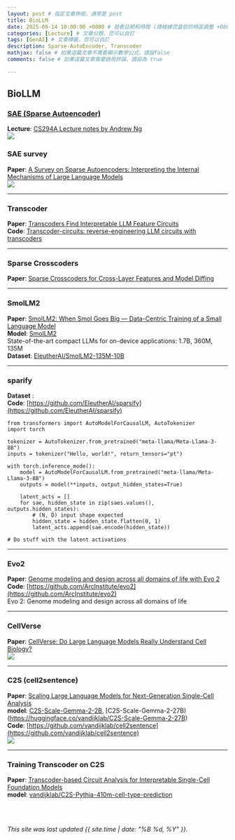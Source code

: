 ```yaml
---
layout: post # 指定文章佈局，通常是 post
title: BioLLM
date: 2025-09-14 10:00:00 +0800 # 發表日期和時間 (請根據您當前的時區調整 +0800 代表 UTC+8)
categories: [Lecture] # 文章分類，您可以自訂
tags: [GenAI] # 文章標籤，您可以自訂
description: Sparse-AutoEncoder, Transcoder
mathjax: false # 如果這篇文章不需要顯示數學公式，請設false
comments: false # 如果這篇文章需要啟用評論，請設為 true

---
```

## BioLLM

### [SAE (Sparse Autoencoder)](https://medium.com/@falconives/day-33-sparse-autoencoder-sae-a9b29a1628f4)
**Lecture**: [CS294A Lecture notes by Andrew Ng](https://web.stanford.edu/class/cs294a/sparseAutoencoder.pdf)<br>
![](https://www.researchgate.net/publication/338158142/figure/fig1/AS:839836831346688@1577244112086/Basic-architecture-of-sparse-auto-encoder.ppm)

### SAE survey
**Paper**: [A Survey on Sparse Autoencoders: Interpreting the Internal Mechanisms of Large Language Models](https://arxiv.org/html/2503.05613v3)<br>
![](https://arxiv.org/html/2503.05613v3/x1.png)

---
### Transcoder
**Paper**: [Transcoders Find Interpretable LLM Feature Circuits](https://arxiv.org/html/2406.11944v2)<br>
**Code**: [Transcoder-circuits: reverse-engineering LLM circuits with transcoders](https://github.com/jacobdunefsky/transcoder_circuits/)<br>

---
### Sparse Crosscoders
**Paper**: [Sparse Crosscoders for Cross-Layer Features and Model Diffing](https://transformer-circuits.pub/2024/crosscoders/index.html)<br>

---
### SmolLM2
**Paper**: [SmolLM2: When Smol Goes Big — Data-Centric Training of a Small Language Model](https://arxiv.org/html/2502.02737v1)<br>
**Model**: [SmolLM2](https://huggingface.co/collections/HuggingFaceTB/smollm2-6723884218bcda64b34d7db9)<br>
State-of-the-art compact LLMs for on-device applications: 1.7B, 360M, 135M<br>
**Dataset**: [EleutherAI/SmolLM2-135M-10B](https://huggingface.co/datasets/EleutherAI/SmolLM2-135M-10B)<br>

---
### sparify
**Dataset** : []()<br>
**Code**: [https://github.com/EleutherAI/sparsify](https://github.com/EleutherAI/sparsify)<br>

```
from transformers import AutoModelForCausalLM, AutoTokenizer
import torch

tokenizer = AutoTokenizer.from_pretrained("meta-llama/Meta-Llama-3-8B")
inputs = tokenizer("Hello, world!", return_tensors="pt")

with torch.inference_mode():
    model = AutoModelForCausalLM.from_pretrained("meta-llama/Meta-Llama-3-8B")
    outputs = model(**inputs, output_hidden_states=True)

    latent_acts = []
    for sae, hidden_state in zip(saes.values(), outputs.hidden_states):
        # (N, D) input shape expected
        hidden_state = hidden_state.flatten(0, 1)
        latent_acts.append(sae.encode(hidden_state))

# Do stuff with the latent activations
```

---
### Evo2
**Paper**: [Genome modeling and design across all domains of life with Evo 2](https://www.biorxiv.org/content/10.1101/2025.02.18.638918v1)<br>
**Code**: [https://github.com/ArcInstitute/evo2](https://github.com/ArcInstitute/evo2)<br>
Evo 2: Genome modeling and design across all domains of life

---
### CellVerse
**Paper**: [CellVerse: Do Large Language Models Really Understand Cell Biology?](https://arxiv.org/abs/2505.07865)<br>
![](https://arxiv.org/html/2505.07865v1/x2.png)

---
### C2S (cell2sentence)
**Paper**: [Scaling Large Language Models for Next-Generation Single-Cell Analysis](https://www.biorxiv.org/content/10.1101/2025.04.14.648850v2)<br>
**model**: [C2S-Scale-Gemma-2-2B](https://huggingface.co/vandijklab/C2S-Scale-Gemma-2-2B), [C2S-Scale-Gemma-2-27B)(https://huggingface.co/vandijklab/C2S-Scale-Gemma-2-27B)<br>
**Code**: [https://github.com/vandijklab/cell2sentence](https://github.com/vandijklab/cell2sentence)<br>
![](https://github.com/vandijklab/cell2sentence/raw/master/c2s_overview_figure.png)

---
### Training Transcoder on C2S
**Paper**: [Transcoder-based Circuit Analysis for Interpretable Single-Cell Foundation Models](https://arxiv.org/html/2509.14723v1)<br>
**model**: [vandijklab/C2S-Pythia-410m-cell-type-prediction](https://huggingface.co/vandijklab/C2S-Pythia-410m-cell-type-prediction)<br>

<br>
<br>

*This site was last updated {{ site.time | date: "%B %d, %Y" }}.*
